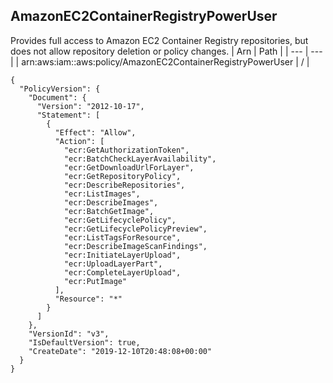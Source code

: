 
## AmazonEC2ContainerRegistryPowerUser
Provides full access to Amazon EC2 Container Registry repositories, but does not allow repository deletion or policy changes.
| Arn | Path |
| --- | --- |
| arn:aws:iam::aws:policy/AmazonEC2ContainerRegistryPowerUser | / |
```
{
  "PolicyVersion": {
    "Document": {
      "Version": "2012-10-17",
      "Statement": [
        {
          "Effect": "Allow",
          "Action": [
            "ecr:GetAuthorizationToken",
            "ecr:BatchCheckLayerAvailability",
            "ecr:GetDownloadUrlForLayer",
            "ecr:GetRepositoryPolicy",
            "ecr:DescribeRepositories",
            "ecr:ListImages",
            "ecr:DescribeImages",
            "ecr:BatchGetImage",
            "ecr:GetLifecyclePolicy",
            "ecr:GetLifecyclePolicyPreview",
            "ecr:ListTagsForResource",
            "ecr:DescribeImageScanFindings",
            "ecr:InitiateLayerUpload",
            "ecr:UploadLayerPart",
            "ecr:CompleteLayerUpload",
            "ecr:PutImage"
          ],
          "Resource": "*"
        }
      ]
    },
    "VersionId": "v3",
    "IsDefaultVersion": true,
    "CreateDate": "2019-12-10T20:48:08+00:00"
  }
}
```
